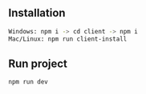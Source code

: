 ## Installation

```bash
Windows: npm i -> cd client -> npm i 
Mac/Linux: npm run client-install 
```

## Run project

```bash
npm run dev
```
